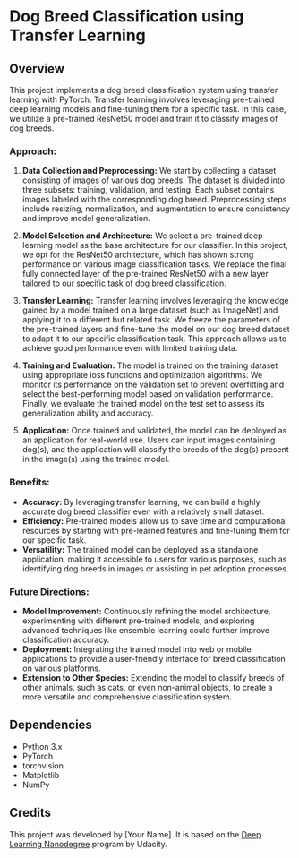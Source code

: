 # Dog Breed Classification using Transfer Learning

## Overview

This project implements a dog breed classification system using transfer learning with PyTorch. Transfer learning involves leveraging pre-trained deep learning models and fine-tuning them for a specific task. In this case, we utilize a pre-trained ResNet50 model and train it to classify images of dog breeds.

### Approach:

1. **Data Collection and Preprocessing:** We start by collecting a dataset consisting of images of various dog breeds. The dataset is divided into three subsets: training, validation, and testing. Each subset contains images labeled with the corresponding dog breed. Preprocessing steps include resizing, normalization, and augmentation to ensure consistency and improve model generalization.

2. **Model Selection and Architecture:** We select a pre-trained deep learning model as the base architecture for our classifier. In this project, we opt for the ResNet50 architecture, which has shown strong performance on various image classification tasks. We replace the final fully connected layer of the pre-trained ResNet50 with a new layer tailored to our specific task of dog breed classification.

3. **Transfer Learning:** Transfer learning involves leveraging the knowledge gained by a model trained on a large dataset (such as ImageNet) and applying it to a different but related task. We freeze the parameters of the pre-trained layers and fine-tune the model on our dog breed dataset to adapt it to our specific classification task. This approach allows us to achieve good performance even with limited training data.

4. **Training and Evaluation:** The model is trained on the training dataset using appropriate loss functions and optimization algorithms. We monitor its performance on the validation set to prevent overfitting and select the best-performing model based on validation performance. Finally, we evaluate the trained model on the test set to assess its generalization ability and accuracy.

5. **Application:** Once trained and validated, the model can be deployed as an application for real-world use. Users can input images containing dog(s), and the application will classify the breeds of the dog(s) present in the image(s) using the trained model.

### Benefits:

- **Accuracy:** By leveraging transfer learning, we can build a highly accurate dog breed classifier even with a relatively small dataset.
- **Efficiency:** Pre-trained models allow us to save time and computational resources by starting with pre-learned features and fine-tuning them for our specific task.
- **Versatility:** The trained model can be deployed as a standalone application, making it accessible to users for various purposes, such as identifying dog breeds in images or assisting in pet adoption processes.

### Future Directions:

- **Model Improvement:** Continuously refining the model architecture, experimenting with different pre-trained models, and exploring advanced techniques like ensemble learning could further improve classification accuracy.
- **Deployment:** Integrating the trained model into web or mobile applications to provide a user-friendly interface for breed classification on various platforms.
- **Extension to Other Species:** Extending the model to classify breeds of other animals, such as cats, or even non-animal objects, to create a more versatile and comprehensive classification system.

## Dependencies

- Python 3.x
- PyTorch
- torchvision
- Matplotlib
- NumPy

## Credits

This project was developed by [Your Name]. It is based on the [Deep Learning Nanodegree](https://www.udacity.com/course/deep-learning-nanodegree--nd101) program by Udacity.

